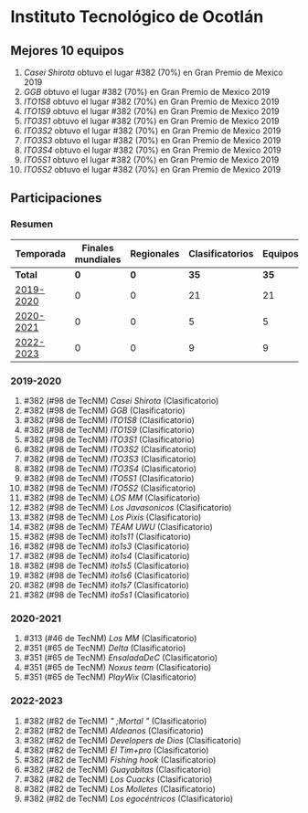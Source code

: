 ---
---

# Instituto Tecnológico de Ocotlán

## Mejores 10 equipos

1. _Casei Shirota_ obtuvo el lugar #382 (70%) en Gran Premio de Mexico 2019
1. _GGB_ obtuvo el lugar #382 (70%) en Gran Premio de Mexico 2019
1. _ITO1S8_ obtuvo el lugar #382 (70%) en Gran Premio de Mexico 2019
1. _ITO1S9_ obtuvo el lugar #382 (70%) en Gran Premio de Mexico 2019
1. _ITO3S1_ obtuvo el lugar #382 (70%) en Gran Premio de Mexico 2019
1. _ITO3S2_ obtuvo el lugar #382 (70%) en Gran Premio de Mexico 2019
1. _ITO3S3_ obtuvo el lugar #382 (70%) en Gran Premio de Mexico 2019
1. _ITO3S4_ obtuvo el lugar #382 (70%) en Gran Premio de Mexico 2019
1. _ITO5S1_ obtuvo el lugar #382 (70%) en Gran Premio de Mexico 2019
1. _ITO5S2_ obtuvo el lugar #382 (70%) en Gran Premio de Mexico 2019

## Participaciones

### Resumen

| Temporada | Finales mundiales | Regionales | Clasificatorios | Equipos |
| --- | --- | --- | --- | --- |
| **Total** | **0** | **0** | **35** | **35** |
| [2019-2020](#2019-2020) | 0 | 0 | 21 | 21 |
| [2020-2021](#2020-2021) | 0 | 0 | 5 | 5 |
| [2022-2023](#2022-2023) | 0 | 0 | 9 | 9 |

### 2019-2020

1. #382 (#98 de TecNM) _Casei Shirota_ (Clasificatorio)
1. #382 (#98 de TecNM) _GGB_ (Clasificatorio)
1. #382 (#98 de TecNM) _ITO1S8_ (Clasificatorio)
1. #382 (#98 de TecNM) _ITO1S9_ (Clasificatorio)
1. #382 (#98 de TecNM) _ITO3S1_ (Clasificatorio)
1. #382 (#98 de TecNM) _ITO3S2_ (Clasificatorio)
1. #382 (#98 de TecNM) _ITO3S3_ (Clasificatorio)
1. #382 (#98 de TecNM) _ITO3S4_ (Clasificatorio)
1. #382 (#98 de TecNM) _ITO5S1_ (Clasificatorio)
1. #382 (#98 de TecNM) _ITO5S2_ (Clasificatorio)
1. #382 (#98 de TecNM) _LOS MM_ (Clasificatorio)
1. #382 (#98 de TecNM) _Los Javasonicos_ (Clasificatorio)
1. #382 (#98 de TecNM) _Los Pixis_ (Clasificatorio)
1. #382 (#98 de TecNM) _TEAM UWU_ (Clasificatorio)
1. #382 (#98 de TecNM) _ito1s11_ (Clasificatorio)
1. #382 (#98 de TecNM) _ito1s3_ (Clasificatorio)
1. #382 (#98 de TecNM) _ito1s4_ (Clasificatorio)
1. #382 (#98 de TecNM) _ito1s5_ (Clasificatorio)
1. #382 (#98 de TecNM) _ito1s6_ (Clasificatorio)
1. #382 (#98 de TecNM) _ito1s7_ (Clasificatorio)
1. #382 (#98 de TecNM) _ito5s1_ (Clasificatorio)

### 2020-2021

1. #313 (#46 de TecNM) _Los MM_ (Clasificatorio)
1. #351 (#65 de TecNM) _Delta_ (Clasificatorio)
1. #351 (#65 de TecNM) _EnsaladaDeC_ (Clasificatorio)
1. #351 (#65 de TecNM) _Noxus team_ (Clasificatorio)
1. #351 (#65 de TecNM) _PlayWix_ (Clasificatorio)

### 2022-2023

1. #382 (#82 de TecNM) _" ;Mortal "_ (Clasificatorio)
1. #382 (#82 de TecNM) _Aldeanos_ (Clasificatorio)
1. #382 (#82 de TecNM) _Developers de Dios_ (Clasificatorio)
1. #382 (#82 de TecNM) _El Tim+pro_ (Clasificatorio)
1. #382 (#82 de TecNM) _Fishing hook_ (Clasificatorio)
1. #382 (#82 de TecNM) _Guayabitas_ (Clasificatorio)
1. #382 (#82 de TecNM) _Los Cuacks_ (Clasificatorio)
1. #382 (#82 de TecNM) _Los Molletes_ (Clasificatorio)
1. #382 (#82 de TecNM) _Los egocéntricos_ (Clasificatorio)



